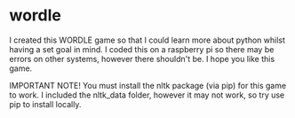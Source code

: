# wordle

I created this WORDLE game so that I could learn more about python whilst having a set goal in mind. 
I coded this on a raspberry pi so there may be errors on other systems, however there shouldn't be.
I hope you like this game.

IMPORTANT NOTE!
You must install the nltk package (via pip) for this game to work.
I included the nltk_data folder, however it may not work, so try use pip to install locally.
